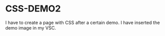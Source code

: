 # CSS-DEMO2
I have to create a page with CSS after a certain demo. I have inserted the demo image in my VSC.
